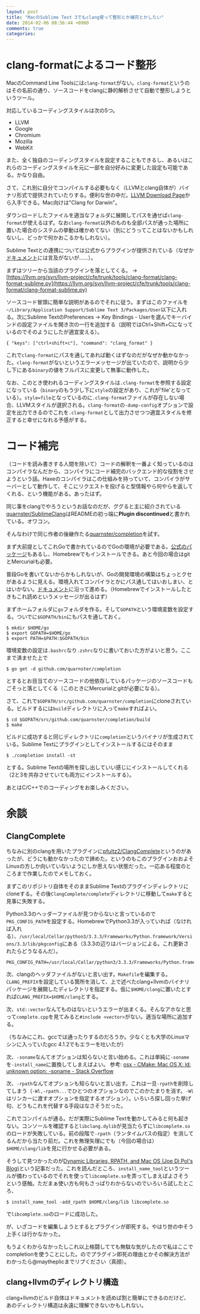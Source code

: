 ```yaml
---
layout: post
title: "MacのSublime Text 3でもclang使って整形とか補完とかしたい"
date: 2014-02-06 08:56:44 +0900
comments: true
categories: 
---
```


# clang-formatによるコード整形

MacのCommand Line Toolsには`clang-format`がない。`clang-format`というのはその名前の通り、ソースコードをclangに静的解析させて自動で整形しようというツール。

対応しているコーディングスタイルは次の5つ。

* LLVM
* Google
* Chromium
* Mozilla
* WebKit

また、全く独自のコーディングスタイルを設定することもできるし、あるいはこれらのコーディングスタイルを元に一部を自分好みに変更した設定も可能である。かなり自由。

さて、これ別に自分でコンパイルする必要もなく（LLVMとclang自体が）バイナリ形式で提供されていたりする。便利な世の中だ。[LLVM Download Page](http://llvm.org/releases/download.html)から入手できる。Mac向けは"Clang for Darwin"。

ダウンロードしたファイルを適当なフォルダに展開してパスを通せば`clang-format`が使えるはず。なお`clang-format`以外のものも全部パスが通った場所に置いた場合のシステムの挙動は確かめてない（別にどうってことはないかもしれないし、どっかで何かおこるかもしれない）。

Sublime Textとの連携については公式からプラグインが提供されている（なぜか[ドキュメント](http://clang.llvm.org/docs/ClangFormat.html)には言及がないが……）。

まずはツリーから当該のプラグインを落としてくる。 -> [https://llvm.org/svn/llvm-project/cfe/trunk/tools/clang-format/clang-format-sublime.py](https://llvm.org/svn/llvm-project/cfe/trunk/tools/clang-format/clang-format-sublime.py)

ソースコード冒頭に簡単な説明があるのでそれに従う。まずはこのファイルを`~/Library/Application Support/Sublime Text 3/Packages/User`以下に入れる。次にSublime TextのPreferences -> Key Bindings - Userを選んでキーバインドの設定ファイルを開き次の一行を追加する（説明ではCtrl+Shift+Cになっているのでそのようにしたが適宜変える）。

```
{ "keys": ["ctrl+shift+c"], "command": "clang_format" }
```

これで`clang-format`にパスを通してあれば動くはずなのだがなぜか動かなかった。`clang-format`がないというエラーメッセージが出ていたので、説明から少し下にある`binary`の値をフルパスに変更して無事に動作した。

なお、このとき使われるコーディングスタイルは`.clang-format`を参照する設定になっている（`binary`のもう少し下に`style`の設定があり、これが'file'となっている）。`style=file`となっているのに`.clang-format`ファイルが存在しない場合、LLVMスタイルが選択される。`clang-format`の`-dump-config`オプションで設定を出力できるのでこれを`.clang-format`として出力させつつ適宜スタイルを修正すると幸せになれる予感がする。


# コード補完

（コードを読み書きする人間を除いて）コードの解釈を一番よく知っているのはコンパイラなんだから、コンパイラにコード補完のバックエンド的な役割をさせようという話。Haxeのコンパイラはこの仕組みを持っていて、コンパイラがサーバーとして動作して、そこにリクエストを投げると型情報やら何やらを返してくれる、という機能がある。あったはず。

同じ事をclangでやろうというお話なのだが、ググると主に紹介されている[quarnster/SublimeClang](https://github.com/quarnster/SublimeClang)はREADMEの初っ端に**Plugin discontinued**と書かれている。オワコン。

そんなわけで同じ作者の後継作たる[quarnster/completion](https://github.com/quarnster/completion)を試す。

まず大前提としてこれGoで書かれているのでGoの環境が必要である。[公式のパッケージ](http://golang.org/doc/install)もあるし、Homebrewでもインストールできる。あと今回の場合はgitとMercurialも必要。

普段Goを書いてないからかもしれないが、Goの開発環境の構築はちょっとクセがあるように見える。環境入れてコンパイラとかにパス通してはいおしまい、とはいかない。[ドキュメント](http://golang.org/doc/code.html)に沿って進める。（Homebrewでインストールしたときもこれ読めというメッセージが出るはず）

まずホームフォルダに`go`フォルダを作る。そして`GOPATH`という環境変数を設定する。ついでに`$GOPATH/bin`にもパスを通しておく。

```
$ mkdir $HOME/go
$ export GOPATH=$HOME/go
$ export PATH=$PATH:$GOPATH/bin
```

環境変数の設定は`.bashrc`なり`.zshrc`なりに書いておいた方がよいと思う。ここまで済ませた上で

```
$ go get -d github.com/quarnster/completion
```

とするとお目当てのソースコードの他依存しているパッケージのソースコードもごそっと落としてくる（このときにMercurialとgitが必要になる）。

さて、これで`$GOPATH/src/github.com/quarnster/completion`にcloneされている。ビルドするには`build`ディレクトリに入って`make`すればよい。

```
$ cd $GOPATH/src/github.com/quarnster/completion/build
$ make
```

ビルドに成功すると同じディレクトリに`completion`というバイナリが生成されている。Sublime Textにプラグインとしてインストールするにはそのまま

```
$ ./completion install -st
```

とする。Sublime Textの場所を探し出していい感じにインストールしてくれる（2と3を共存させていても両方にインストールする）。

あとはC/C++でのコーディングをお楽しみください。


# 余談

## ClangComplete

ちなみに別のclangを用いたプラグインに[pfultz2/ClangComplete](https://github.com/pfultz2/ClangComplete)というのがあったが、どうにも動かなかったので諦めた。というのもこのプラグインおおよそLinuxの方しか向いていないようにしか思えない状態だった。一応ある程度のところまで作業したのでメモしておく。

まずこのリポジトリ自体をそのままSublime Textのプラグインディレクトリにcloneする。その後`ClangComplete/complete`ディレクトリに移動して`make`すると見事に失敗する。

Python3.3のヘッダーファイルが見つからないと言っているので`PKG_CONFIG_PATH`を設定する。HomebrewでPython3.3が入っていれば（なければ入れる）、`/usr/local/Cellar/python3/3.3.3/Frameworks/Python.framework/Versions/3.3/lib/pkgconfig`にある（3.3.3の辺りはバージョンによる。これ更新されたらどうなるんだ）。

```
PKG_CONFIG_PATH=/usr/local/Cellar/python3/3.3.3/Frameworks/Python.framework/Versions/3.3/lib/pkgconfig
```

次、clangのヘッダファイルがないと言い出す。`Makefile`を編集する。`CLANG_PREFIX`を設定している箇所を消して、上で述べたclang+llvmのバイナリパッケージを展開したディレクトリを指定する。仮に`$HOME/clang`に置いたとすれば`CLANG_PREFIX=$HOME/clang`とする。

次、`std::vector`なんてものはないというエラーが出まくる。そんなアホなと思って`complete.cpp`を見てみると`#include <vector>`がない。適当な場所に追加する。

（ちなみにこれ、gccでは通ったりするのだろうか。少なくとも大学のLinuxマシンに入っていたgcc 4.1.2でもエラーを吐いたが）

次、`-soname`なんてオプションは知らないと言い始める。これは単純に`-soname`を`-install_name`に置換してしまえばよい。 参考: [osx - CMake: Mac OS X: ld: unknown option: -soname - Stack Overflow](http://stackoverflow.com/questions/4580789/cmake-mac-os-x-ld-unknown-option-soname)

次、`-rpath`なんてオプションも知らないと言い出す。これは一旦`-rpath`を削除してしまう（`-Wl,-rpath...`でひとつのオプションなのでこのかたまりを消す。`-Wl`はリンカーに渡すオプションを指定するオプション）。いろいろ探し回った挙げ句、どうもこれを代替する手段はなさそうだった。

これでコンパイルが通る。だが実際にSublime Textを動かしてみると何も起きない。コンソールを確認すると`libclang.dylib`が見当たらずに`libcomplete.so`のロードが失敗している。前の段階で`-rpath`（ランタイムパスの指定）を消してるんだから当たり前だ。これを無理矢理にでも（今回の場合は）`$HOME/clang/lib`を見に行かせる必要がある。

そうして見つかったのが[Dynamic Libraries, RPATH, and Mac OS (Joe Di Pol's Blog)](https://blogs.oracle.com/dipol/entry/dynamic_libraries_rpath_and_mac)という記事だった。これを読んだところ、`install_name_tool`というツールが備わっているのでそれを使って`libcomplete.so`を弄ってしまえばよさそうという感触。ただまぁ使い方も何もさっぱりわからないのでいろいろ試したところ、

```
$ install_name_tool -add_rpath $HOME/clang/lib libcomplete.so
```

で`libcomplete.so`のロードに成功した。

が、いざコードを編集しようとするとプラグインが即死する。やはり世の中そう上手くは行かなかった。

もうよくわからなかったしこれ以上格闘してても無駄な気がしたので私はここでcompletionを使うことにした。のでプラグイン即死の理由とかその解決方法がわかったら@maytheplicまでリプください（真顔）。

## clang+llvmのディレクトリ構造

clang+llvmのビルド自体はドキュメントを読めば割と簡単にできるのだけど、あのディレクトリ構造は永遠に理解できないかもしれない。